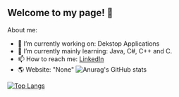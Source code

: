 ## Welcome to my page! 👋

About me:
- 🔭 I’m currently working on: Dekstop Applications
- 🌱 I’m currently mainly learning: Java, C#, C++ and C.
- 📫 How to reach me: [LinkedIn](https://www.linkedin.com/in/robin-ringwelski-b82023322/)
- 🌎 Website: "None"
![Anurag's GitHub stats](https://github-readme-stats.vercel.app/api?username=RobinRingwelski&show_icons=true&theme=radical)

[![Top Langs](https://github-readme-stats.vercel.app/api/top-langs/?username=RobinRingwelski&layout=pie)](https://github.com/anuraghazra/github-readme-stats)
